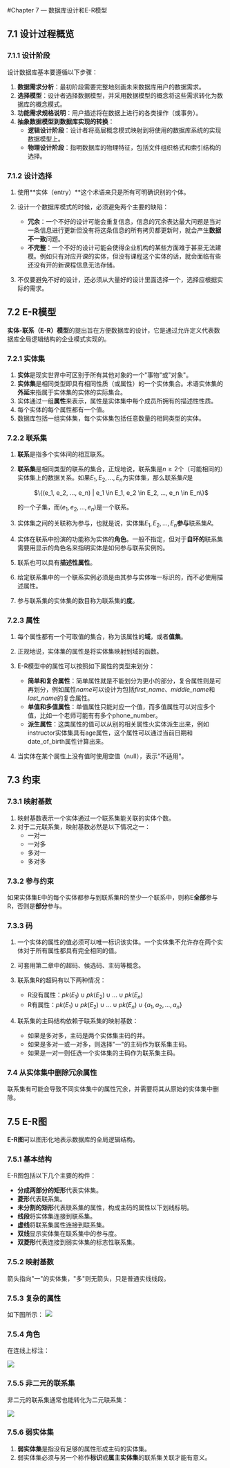 #Chapter 7 — 数据库设计和E-R模型
## 7.1 设计过程概览
### 7.1.1 设计阶段
设计数据库基本要遵循以下步骤：
1. **数据需求分析**：最初阶段需要完整地刻画未来数据库用户的数据需求。
2. **选择模型**：设计者选择数据模型，并采用数据模型的概念将这些需求转化为数据库的概念模式。
3. **功能需求规格说明**：用户描述将在数据上进行的各类操作（或事务）。
4. **抽象数据模型到数据库实现的转换**：
    - **逻辑设计阶段**：设计者将高层概念模式映射到将使用的数据库系统的实现数据模型上。
    - **物理设计阶段**：指明数据库的物理特征，包括文件组织格式和索引结构的选择。

### 7.1.2 设计选择
1. 使用**实体（entry）**这个术语来只是所有可明确识别的个体。
2. 设计一个数据库模式的时候，必须避免两个主要的缺陷：

    - **冗余**：一个不好的设计可能会重复信息，信息的冗余表达最大问题是当对一条信息进行更新但没有将这条信息的所有拷贝都更新时，就会产生**数据不一致**问题。
    - **不完整**：一个不好的设计可能会使得企业机构的某些方面难于甚至无法建模。例如只有对应开课的实体，但没有课程这个实体的话，就会面临有些还没有开的新课程信息无法存储。

3. 不仅要避免不好的设计，还必须从大量好的设计里面选择一个，选择应根据实际的需求。

## 7.2 E-R模型
**实体-联系（E-R）模型**的提出旨在方便数据库的设计，它是通过允许定义代表数据库全局逻辑结构的企业模式实现的。

### 7.2.1 实体集
1. **实体**是现实世界中可区别于所有其他对象的一个"事物"或"对象"。
2. **实体集**是相同类型即具有相同性质（或属性）的一个实体集合。术语实体集的**外延**来指属于实体集的实体的实际集合。
3. 实体通过一组**属性**来表示，属性是实体集中每个成员所拥有的描述性性质。
4. 每个实体的每个属性都有一个值。
5. 数据库包括一组实体集，每个实体集包括任意数量的相同类型的实体。

### 7.2.2 联系集
1. **联系**是指多个实体间的相互联系。
2. **联系集**是相同类型的联系的集合，正规地说，联系集是$n \geq 2$个（可能相同的）实体集上的数据关系。如果$E_1, E_2, ..., E_n$为实体集，那么联系集$R$是

    <center>$\{(e_1, e_2, ..., e_n) | e_1 \in E_1, e_2 \in E_2, ..., e_n \in E_n\}$</center>
    
    的一个子集，而$(e_1, e_2, ..., e_n)$是一个联系。
3. 实体集之间的关联称为参与，也就是说，实体集$E_1, E_2, ..., E_n$**参与**联系集$R$。
4. 实体在联系中扮演的功能称为实体的**角色**。一般不指定，但对于**自环的**联系集需要用显示的角色名来指明实体是如何参与联系实例的。
5. 联系也可以具有**描述性属性**。
6. 给定联系集中的一个联系实例必须是由其参与实体唯一标识的，而不必使用描述属性。
7. 参与联系集的实体集的数目称为联系集的**度**。

### 7.2.3 属性
1. 每个属性都有一个可取值的集合，称为该属性的**域**，或者**值集**。
2. 正规地说，实体集的属性是将实体集映射到域的函数。
3. E-R模型中的属性可以按照如下属性的类型来划分：

    - **简单和复合属性**：简单属性就是不能划分为更小的部分，复合属性则是可再划分，例如属性*name*可以设计为包括*first_name*、*middle_name*和*last_name*的复合属性。
    - **单值和多值属性**：单值属性只能对应一个值，而多值属性可以对应多个值，比如一个老师可能有有多个phone_number。
    - **派生属性**：这类属性的值可以从别的相关属性火实体派生出来，例如instructor实体集具有age属性，这个属性可以通过当前日期和date_of_birth属性计算出来。

4. 当实体在某个属性上没有值时使用空值（null），表示"不适用"。


## 7.3 约束
### 7.3.1 映射基数
1. 映射基数表示一个实体通过一个联系集能关联的实体个数。
2. 对于二元联系集，映射基数必然是以下情况之一：
    - 一对一
    - 一对多
    - 多对一
    - 多对多

### 7.3.2 参与约束
如果实体集E中的每个实体都参与到联系集R的至少一个联系中，则称E**全部**参与R，否则是**部分**参与。

### 7.3.3 码
1. 一个实体的属性的值必须可以唯一标识该实体。一个实体集不允许存在两个实体对于所有属性都具有完全相同的值。
2. 可套用第二章中的超码、候选码、主码等概念。
3. 联系集R的超码有以下两种情况：

    - R没有属性：$pk(E_1) \cup pk(E_2) \cup ... \cup pk(E_n)$
    - R有属性：$pk(E_1) \cup pk(E_2) \cup ... \cup pk(E_n) \cup \{a_1, a_2, ..., a_n\}$

4. 联系集的主码结构依赖于联系集的映射基数：
    - 如果是多对多，主码是两个实体集主码的并。
    - 如果是多对一或一对多，则选择"一"的主码作为联系集主码。
    - 如果是一对一则任选一个实体集的主码作为联系集主码。

### 7.4 从实体集中删除冗余属性
联系集有可能会导致不同实体集中的属性冗余，并需要将其从原始的实体集中删除。

## 7.5 E-R图
**E-R图**可以图形化地表示数据库的全局逻辑结构。

### 7.5.1 基本结构
E-R图包括以下几个主要的构件：

- **分成两部分的矩形**代表实体集。
- **菱形**代表联系集。
- **未分割的矩形**代表联系集的属性，构成主码的属性以下划线标明。
- **线段**将实体集连接到联系集。
- **虚线**将联系集属性连接到联系集。
- **双线**显示实体集在联系集中的参与度。
- **双菱形**代表连接到弱实体集的标志性联系集。

### 7.5.2 映射基数
箭头指向"一"的实体集，"多"则无箭头，只是普通实线线段。

### 7.5.3 复杂的属性
如下图所示：
![](media/15464271571864.jpg)
### 7.5.4 角色
在连线上标注：

![](media/15464272490879.jpg)
### 7.5.5 非二元的联系集

非二元的联系集通常也能转化为二元联系集：

![](media/15464273832701.jpg)

### 7.5.6 弱实体集
1. **弱实体集**是指没有足够的属性形成主码的实体集。
2. 弱实体集必须与另一个称作**标识**或**属主实体集**的联系集关联才能有意义。
